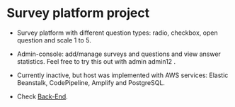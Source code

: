 # Survey platform project

- Survey platform with different question types: radio, checkbox, open question and scale 1 to 5.
 
- Admin-console: add/manage surveys and questions and view answer statistics. Feel free to try this out with admin admin12 .

- Currently inactive, but host was implemented with AWS services: Elastic Beanstalk, CodePipeline, Amplify and PostgreSQL.

- Check [Back-End](https://github.com/S1nd5/surveyplatform_backend).
